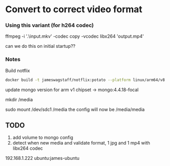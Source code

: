 # Convert to correct video format 

### Using this variant (for h264 codec)

ffmpeg -i '.\input.mkv' -codec copy -vcodec libx264 'output.mp4' 

can we do this on initial startup?? 

### Notes

Build notflix

```bash
docker build -t jameswagstaff/notflix:potato --platform linux/arm64/v8 .
```

update mongo version for arm v1 chipset -> mongo:4.4.18-focal

mkdir /media

sudo mount /dev/sdc1 /media
the config will now be /media/media

## TODO
1. add volume to mongo config
2. detect when new media and validate format, 1 jpg and 1 mp4 with libx264 codec

192.168.1.222 ubuntu:james-ubuntu

